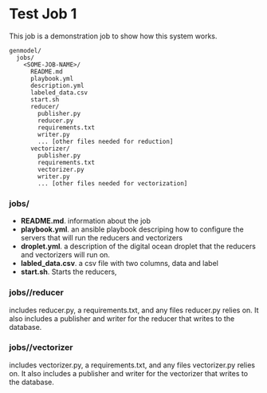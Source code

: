 # Test Job 1 

This job is a demonstration job to show how this system works.

```
genmodel/
  jobs/
    <SOME-JOB-NAME>/
      README.md
      playbook.yml
      description.yml
      labeled_data.csv
      start.sh
      reducer/
        publisher.py
        reducer.py
        requirements.txt
        writer.py
        ... [other files needed for reduction]
      vectorizer/
        publisher.py
        requirements.txt
        vectorizer.py
        writer.py
        ... [other files needed for vectorization]
```

### jobs/<SOME-JOB-NAME>

+ **README.md**. information about the job
+ **playbook.yml**. an ansible playbook descriping how to configure the servers
  that will run the reducers and vectorizers
+ **droplet.yml**. a description of the digital ocean droplet that the reducers
  and vectorizers will run on.
+ **labled_data.csv**. a csv file with two columns, data and label
+ **start.sh**. Starts the reducers,  

### jobs/<SOME-JOB-NAME>/reducer

includes reducer.py, a requirements.txt, and any files reducer.py relies on. It
also includes a publisher and writer for the reducer that writes to the
database.

### jobs/<SOME-JOB-NAME>/vectorizer

includes vectorizer.py, a requirements.txt, and any files vectorizer.py relies
on. It also includes a publisher and writer for the vectorizer that writes to
the database.

